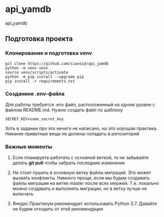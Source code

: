 # api_yamdb
api_yamdb

## Подготовка проекта

### Клонирование и подготовка venv
```
git clone https://github.com/cianoid/api_yamdb
python -m venv venv
source venv/scripts/activate
python -m pip install --upgrade pip
pip install -r requirements.txt
```

### Созданине .env-файла
Для работы требуется .env файл, расположенный на одном уровне 
с файлом README.md.
Нужно создать файл по шаблону

```
SECRET_KEY=some_secret_key
```

Хоть в задании про это ничего не написано, но это хорошая практика. 
Никакие приватные вещи не должны попадать в репозиторий

### Важные моменты
1. Если планируете работать с основной веткой, то не забывайте делать 
**git pull** чтобы забрать последние изменения

2. Не стоит пушить в основную ветку файлы миграций. Это может вызвать 
конфликты. Намного проще, если мы будем создавать файлы миграции 
на ветке master после всех мержей. Т.е. локально можно создавать и 
выполнять миграции, но в ветку лучше не включать

3. Янедкс.Практикум рекомендует использовать Python 3.7. Давайте не 
будем отходить от этой рекомендации
